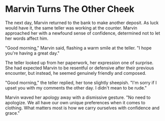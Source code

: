 # Marvin Turns The Other Cheek

The next day, Marvin returned to the bank to make another deposit. As luck would have it, the same teller was working at the counter. Marvin approached her with a newfound sense of confidence, determined not to let her words affect him.

"Good morning," Marvin said, flashing a warm smile at the teller. "I hope you're having a great day."

The teller looked up from her paperwork, her expression one of surprise. She had expected Marvin to be resentful or defensive after their previous encounter, but instead, he seemed genuinely friendly and composed.

"Good morning," the teller replied, her tone slightly sheepish. "I'm sorry if I upset you with my comments the other day. I didn't mean to be rude."

Marvin waved her apology away with a dismissive gesture. "No need to apologize. We all have our own unique preferences when it comes to clothing. What matters most is how we carry ourselves with confidence and grace."